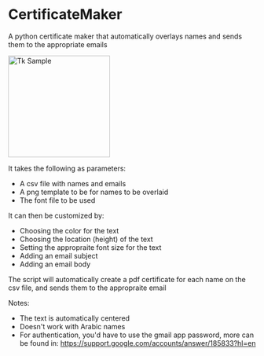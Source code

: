 # CertificateMaker
A python certificate maker that automatically overlays names and sends them to the appropriate emails

<img width="207" alt="Tk Sample" src="https://user-images.githubusercontent.com/57629248/204089222-aea7547d-1f56-4b53-b41a-ab6545edae63.png">

It takes the following as parameters:
  - A csv file with names and emails
  - A png template to be for names to be overlaid
  - The font file to be used
  
 It can then be customized by:
  - Choosing the color for the text
  - Choosing the location (height) of the text
  - Setting the appropraite font size for the text
  - Adding an email subject
  - Adding an email body
  
The script will automatically create a pdf certificate for each name on the csv file, and sends them to the appropraite email


Notes:
  - The text is automatically centered
  - Doesn't work with Arabic names
  - For authentication, you'd have to use the gmail app password, more can be found in: https://support.google.com/accounts/answer/185833?hl=en
